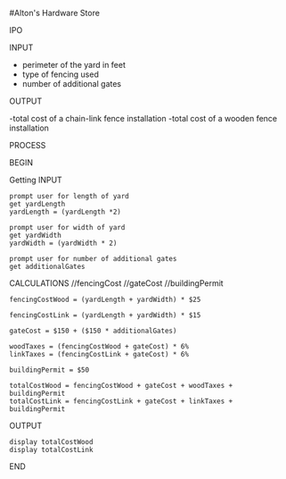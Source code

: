 #Alton's Hardware Store

IPO

INPUT
- perimeter of the yard in feet
- type of fencing used
- number of additional gates

OUTPUT

-total cost of a chain-link fence installation
-total cost of a wooden fence installation


PROCESS

BEGIN

Getting INPUT
	
	prompt user for length of yard
	get yardLength
	yardLength = (yardLength *2)

	prompt user for width of yard
	get yardWidth
	yardWidth = (yardWidth * 2)

	prompt user for number of additional gates
	get additionalGates


CALCULATIONS
//fencingCost
//gateCost
//buildingPermit

    fencingCostWood = (yardLength + yardWidth) * $25

	fencingCostLink = (yardLength + yardWidth) * $15

	gateCost = $150 + ($150 * additionalGates)

	woodTaxes = (fencingCostWood + gateCost) * 6%
    linkTaxes = (fencingCostLink + gateCost) * 6%

	buildingPermit = $50

	totalCostWood = fencingCostWood + gateCost + woodTaxes + buildingPermit
    totalCostLink = fencingCostLink + gateCost + linkTaxes + buildingPermit

	


OUTPUT

    display totalCostWood
    display totalCostLink


END
